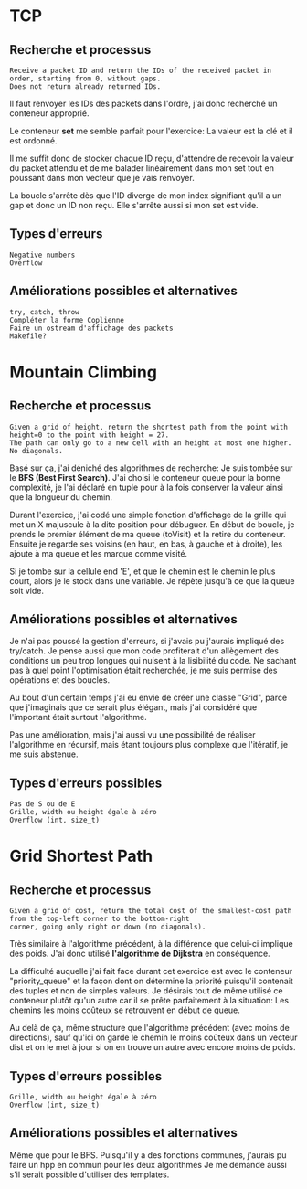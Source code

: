 # TCP
## Recherche et processus
    Receive a packet ID and return the IDs of the received packet in order, starting from 0, without gaps.
    Does not return already returned IDs.

Il faut renvoyer les IDs des packets dans l'ordre, j'ai donc recherché un conteneur approprié.

Le conteneur **set** me semble parfait pour l'exercice: La valeur est la clé et il est ordonné.

Il me suffit donc de stocker chaque ID reçu, d'attendre de recevoir la valeur du packet attendu et de me balader linéairement dans mon set tout en poussant dans mon vecteur que je vais renvoyer.

La boucle s'arrête dès que l'ID diverge de mon index signifiant qu'il a un gap et donc un ID non reçu. Elle s'arrête aussi si mon set est vide.


## Types d'erreurs

    Negative numbers
    Overflow

## Améliorations possibles et alternatives
    try, catch, throw
    Compléter la forme Coplienne
    Faire un ostream d'affichage des packets
    Makefile?

# Mountain Climbing

## Recherche et processus
    Given a grid of height, return the shortest path from the point with height=0 to the point with height = 27.
    The path can only go to a new cell with an height at most one higher. No diagonals.

Basé sur ça, j'ai déniché des algorithmes de recherche: Je suis tombée sur le **BFS (Best First Search)**.
J'ai choisi le conteneur queue pour la bonne complexité, je l'ai déclaré en tuple pour à la fois conserver la valeur ainsi que la longueur du chemin.

Durant l'exercice, j'ai codé une simple fonction d'affichage de la grille qui met un X majuscule à la dite position pour débuguer.
En début de boucle, je prends le premier élément de ma queue (toVisit) et la retire du conteneur. Ensuite je regarde ses voisins (en haut, en bas, à gauche et à droite), les ajoute à ma queue et les marque comme visité.

Si je tombe sur la cellule end 'E', et que le chemin est le chemin le plus court, alors je le stock dans une variable.
Je répète jusqu'à ce que la queue soit vide.

## Améliorations possibles et alternatives
Je n'ai pas poussé la gestion d'erreurs, si j'avais pu j'aurais impliqué des try/catch.
Je pense aussi que mon code profiterait d'un allègement des conditions un peu trop longues qui nuisent à la lisibilité du code.
Ne sachant pas à quel point l'optimisation était recherchée, je me suis permise des opérations et des boucles.

Au bout d'un certain temps j'ai eu envie de créer une classe "Grid", parce que j'imaginais que ce serait plus élégant, mais j'ai considéré que l'important était surtout l'algorithme.

Pas une amélioration, mais j'ai aussi vu une possibilité de réaliser l'algorithme en récursif, mais étant toujours plus complexe que l'itératif, je me suis abstenue.

## Types d'erreurs possibles
    Pas de S ou de E
    Grille, width ou height égale à zéro
    Overflow (int, size_t)

# Grid Shortest Path

## Recherche et processus
    Given a grid of cost, return the total cost of the smallest-cost path from the top-left corner to the bottom-right
    corner, going only right or down (no diagonals).
Très similaire à l'algorithme précédent, à la différence que celui-ci implique des poids. J'ai donc utilisé **l'algorithme de Dijkstra** en conséquence.

La difficulté auquelle j'ai fait face durant cet exercice est avec le conteneur "priority_queue" et la façon dont on détermine la priorité puisqu'il contenait des tuples et non de simples valeurs. Je désirais tout de même utilisé ce conteneur plutôt qu'un autre car il se prête parfaitement à la situation: Les chemins les moins coûteux se retrouvent en début de queue.

Au delà de ça, même structure que l'algorithme précédent (avec moins de directions), sauf qu'ici on garde le chemin le moins coûteux dans un vecteur dist et on le met à jour si on en trouve un autre avec encore moins de poids. 

## Types d'erreurs possibles
    Grille, width ou height égale à zéro
    Overflow (int, size_t)

## Améliorations possibles et alternatives
Même que pour le BFS.
Puisqu'il y a des fonctions communes, j'aurais pu faire un hpp en commun pour les deux algorithmes
Je me demande aussi s'il serait possible d'utiliser des templates.